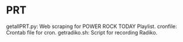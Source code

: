 # PRT
getallPRT.py: Web scraping for POWER ROCK TODAY Playlist.
cronfile: Crontab file for cron.
getradiko.sh: Script for recording Radiko.
